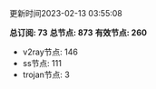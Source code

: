 更新时间2023-02-13 03:55:08

**总订阅: 73**
**总节点: 873**
**有效节点: 260**
- v2ray节点: 146
- ss节点: 111
- trojan节点: 3
